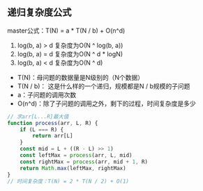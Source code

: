 ## 递归复杂度公式
master公式：T(N) = a * T(N / b) + O(n^d)
1. log(b, a) > d 复杂度为O(N ^ log(b, a))
2. log(b, a) = d 复杂度为O(N ^ d * logN)
3. log(b, a) < d 复杂度为O(N ^ d)
- T(N)：母问题的数据量是N级别的（N个数据）
- T(N / b)： 这是什么样的一个递归，规模都是N / b规模的子问题
- a：子问题的调用次数
- O(n^d)：除了子问题的调用之外，剩下的过程，时间复杂度是多少
```js
// 求arr[L...R]最大值
function process(arr, L, R) {
    if (L === R) {
        return arr[L]
    }
    const mid = L + ((R - L) >> 1)
    const leftMax = process(arr, L, mid)
    const rightMax = process(arr, mid + 1, R)
    return Math.max(leftMax, rightMax)
}
// 时间复杂度：T(N) = 2 * T(N / 2) + O(1)
```